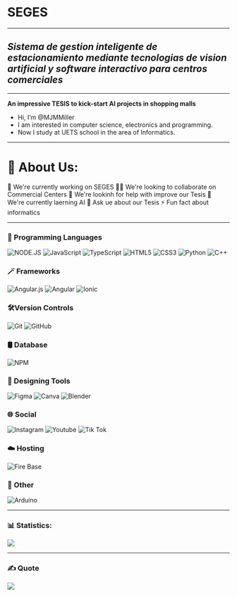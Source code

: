 # SEGES
***
## _Sistema de gestion inteligente de estacionamiento mediante tecnologias de vision artificial y software interactivo para centros comerciales_
***
**An impressive TESIS to kick-start AI projects in shopping malls**
- Hi, I’m @MJMMiller
- I am interested in computer science, electronics and programming.
- Now I study at UETS school in the area of Informatics.
***
# 💫 About Us:
🔭 We're currently working on SEGES
👯‍♂️ We're looking to collaborate on Commercial Centers
🤝 We're lookinh for help with improve our Tesis
🌱 We're currently laerning AI
💬 Ask ue about our Tesis
⚡ Fun fact about informatics
***

### 📜 Programming Languages
![NODE.JS](https://img.shields.io/badge/node.js%20-%2343853D.svg?&style=for-the-badge&logo=node.js&logoColor=white) ![JavaScript](https://img.shields.io/badge/javascript-%23323330.svg?style=for-the-badge&logo=javascript&logoColor=%23F7DF1E) ![TypeScript](https://img.shields.io/badge/typescript%20-%23007ACC.svg?&style=for-the-badge&logo=typescript&logoColor=white) ![HTML5](https://img.shields.io/badge/html5-%23E34F26.svg?style=for-the-badge&logo=html5&logoColor=white) ![CSS3](https://img.shields.io/badge/css3-%231572B6.svg?style=for-the-badge&logo=css3&logoColor=white)  ![Python](https://img.shields.io/badge/python%20-%2314354C.svg?&style=for-the-badge&logo=python&logoColor=white) ![C++](https://img.shields.io/badge/c++%20-%2300599C.svg?&style=for-the-badge&logo=c%2B%2B&ogoColor=white)
### 🪄 Frameworks
![Angular.js](https://img.shields.io/badge/angular.js-%23E23237.svg?style=for-the-badge&logo=angularjs&logoColor=white) ![Angular](https://img.shields.io/badge/angular-%23DD0031.svg?style=for-the-badge&logo=angular&logoColor=white) ![Ionic](https://img.shields.io/badge/Ionic-%233880FF.svg?style=for-the-badge&logo=Ionic&logoColor=white)
### 🛠️Version Controls
![Git](https://img.shields.io/badge/git%20-%23F05033.svg?&style=for-the-badge&logo=git&logoColor=white) ![GitHub](https://img.shields.io/badge/github%20-%23121011.svg?&style=for-the-badge&logo=github&logoColor=white)
### 🛢️ Database
![NPM](https://img.shields.io/badge/NPM-%23CB3837.svg?style=for-the-badge&logo=npm&logoColor=white)  
### 🌟 Designing Tools
![Figma](https://img.shields.io/badge/figma-%23F24E1E.svg?style=for-the-badge&logo=figma&logoColor=white)  ![Canva](https://img.shields.io/badge/Canva-%2300C4CC.svg?style=for-the-badge&logo=Canva&logoColor=white) ![Blender](https://img.shields.io/badge/blender%20-%23F5792A.svg?&style=for-the-badge&logo=###blender&logoColor=white)
### 🌐 Social
![Instagram](https://img.shields.io/badge/Instagram%20-%23E4405F.svg?&style=for-the-badge&logo=Instagram&logoColor=white) ![Youtube](https://img.shields.io/badge/YouTube%20-%23FF0000.svg?&style=for-the-badge&logo=YouTube&logoColor=white) ![Tik Tok](https://img.shields.io/badge/tiktok%20-%23000000.svg?&style=for-the-badge&logo=TikTok&logoColor=white)
### ☁️ Hosting
![Fire Base](https://img.shields.io/badge/firebase%20-%23039BE5.svg?&style=for-the-badge&logo=firebase)
### 🔧 Other
![Arduino](https://img.shields.io/badge/-Arduino-00979D?style=for-the-badge&logo=Arduino&logoColor=white9)
***
### 📊 Statistics:
![](https://github-readme-stats.vercel.app/api/top-langs/?username=MJMMiller&theme=dark&hide_border=true&include_all_commits=false&count_private=true&layout=compact)
***
### ✍️ Quote
![](https://quotes-github-readme.vercel.app/api?type=vetical&theme=light)

